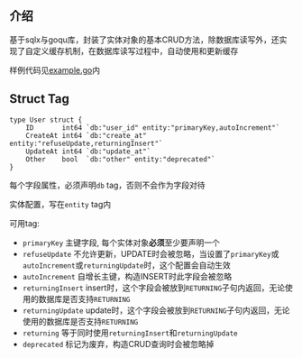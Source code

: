 ## 介绍

基于sqlx与goqu库，封装了实体对象的基本CRUD方法，除数据库读写外，还实现了自定义缓存机制，在数据库读写过程中，自动使用和更新缓存

样例代码见[example.go](./example/example.go)内

## Struct Tag

``` golang
type User struct {
	ID       int64 `db:"user_id" entity:"primaryKey,autoIncrement"`
	CreateAt int64 `db:"create_at" entity:"refuseUpdate,returningInsert"`
	UpdateAt int64 `db:"update_at"`
	Other    bool  `db:"other" entity:"deprecated"`
}
```

每个字段属性，必须声明`db` tag，否则不会作为字段对待

实体配置，写在`entity` tag内

可用tag:

- `primaryKey` 主键字段, 每个实体对象**必须**至少要声明一个
- `refuseUpdate` 不允许更新，UPDATE时会被忽略，当设置了`primaryKey`或`autoIncrement`或`returningUpdate`时，这个配置会自动生效
- `autoIncrement` 自增长主键，构造INSERT时此字段会被忽略
- `returningInsert` insert时，这个字段会被放到`RETURNING`子句内返回，无论使用的数据库是否支持`RETURNING`
- `returningUpdate` update时，这个字段会被放到`RETURNING`子句内返回，无论使用的数据库是否支持`RETURNING`
- `returning` 等于同时使用`returningInsert`和`returningUpdate`
- `deprecated` 标记为废弃，构造CRUD查询时会被忽略掉
